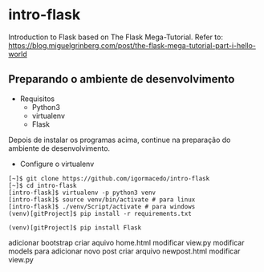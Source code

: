 # intro-flask
Introduction to Flask based on The Flask Mega-Tutorial. Refer to:
<https://blog.miguelgrinberg.com/post/the-flask-mega-tutorial-part-i-hello-world>

## Preparando o ambiente de desenvolvimento
-   Requisitos
    -   Python3
    -   virtualenv
    -   Flask

Depois de instalar os programas acima, continue na preparação do ambiente de desenvolvimento.

-   Configure o virtualenv

```
[~]$ git clone https://github.com/igormacedo/intro-flask
[~]$ cd intro-flask
[intro-flask]$ virtualenv -p python3 venv
[intro-flask]$ source venv/bin/activate # para linux
[intro-flask]$ ./venv/Script/activate # para windows
(venv)[gitProject]$ pip install -r requirements.txt
```

```
(venv)[gitProject]$ pip install Flask
```

adicionar bootstrap
criar aquivo home.html
modificar view.py
modificar models para adicionar novo post
criar arquivo newpost.html
modificar view.py
